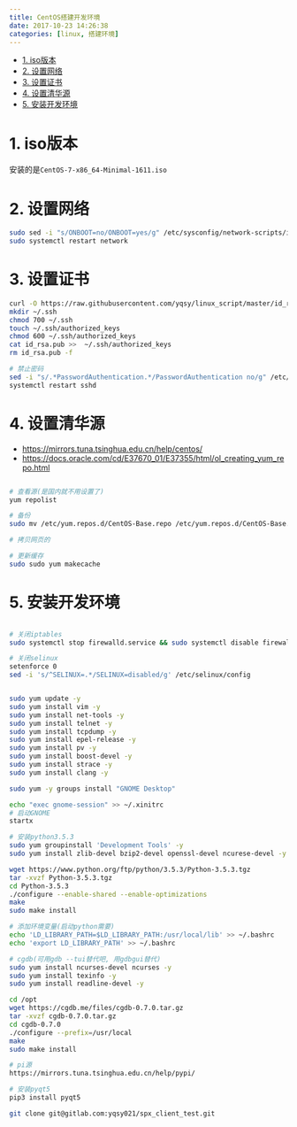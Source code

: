 ```yaml
---
title: CentOS搭建开发环境
date: 2017-10-23 14:26:38
categories: [linux, 搭建环境]
---
```


<!-- TOC -->

- [1. iso版本](#1-iso版本)
- [2. 设置网络](#2-设置网络)
- [3. 设置证书](#3-设置证书)
- [4. 设置清华源](#4-设置清华源)
- [5. 安装开发环境](#5-安装开发环境)

<!-- /TOC -->

<a id="markdown-1-iso版本" name="1-iso版本"></a>
# 1. iso版本
安装的是`CentOS-7-x86_64-Minimal-1611.iso`

<a id="markdown-2-设置网络" name="2-设置网络"></a>
# 2. 设置网络
```bash
sudo sed -i "s/ONBOOT=no/ONBOOT=yes/g" /etc/sysconfig/network-scripts/ifcfg-ens33
sudo systemctl restart network
```

<a id="markdown-3-设置证书" name="3-设置证书"></a>
# 3. 设置证书
```bash
curl -O https://raw.githubusercontent.com/yqsy/linux_script/master/id_rsa.pub
mkdir ~/.ssh
chmod 700 ~/.ssh
touch ~/.ssh/authorized_keys
chmod 600 ~/.ssh/authorized_keys
cat id_rsa.pub >>  ~/.ssh/authorized_keys
rm id_rsa.pub -f

# 禁止密码
sed -i "s/.*PasswordAuthentication.*/PasswordAuthentication no/g" /etc/ssh/sshd_config
systemctl restart sshd
```

<a id="markdown-4-设置清华源" name="4-设置清华源"></a>
# 4. 设置清华源
* https://mirrors.tuna.tsinghua.edu.cn/help/centos/
* https://docs.oracle.com/cd/E37670_01/E37355/html/ol_creating_yum_repo.html
```bash

# 查看源(是国内就不用设置了)
yum repolist

# 备份
sudo mv /etc/yum.repos.d/CentOS-Base.repo /etc/yum.repos.d/CentOS-Base.repo.bak

# 拷贝网页的

# 更新缓存
sudo sudo yum makecache
```


<a id="markdown-5-安装开发环境" name="5-安装开发环境"></a>
# 5. 安装开发环境

```bash

# 关闭iptables
sudo systemctl stop firewalld.service && sudo systemctl disable firewalld.service

# 关闭selinux
setenforce 0
sed -i 's/^SELINUX=.*/SELINUX=disabled/g' /etc/selinux/config


sudo yum update -y
sudo yum install vim -y
sudo yum install net-tools -y
sudo yum install telnet -y
sudo yum install tcpdump -y
sudo yum install epel-release -y
sudo yum install pv -y
sudo yum install boost-devel -y
sudo yum install strace -y
sudo yum install clang -y

sudo yum -y groups install "GNOME Desktop" 

echo "exec gnome-session" >> ~/.xinitrc
# 启动GNOME
startx

# 安装python3.5.3
sudo yum groupinstall 'Development Tools' -y
sudo yum install zlib-devel bzip2-devel openssl-devel ncurese-devel -y

wget https://www.python.org/ftp/python/3.5.3/Python-3.5.3.tgz
tar -xvzf Python-3.5.3.tgz
cd Python-3.5.3
./configure --enable-shared --enable-optimizations
make
sudo make install

# 添加环境变量(启动python需要)
echo 'LD_LIBRARY_PATH=$LD_LIBRARY_PATH:/usr/local/lib' >> ~/.bashrc
echo 'export LD_LIBRARY_PATH' >> ~/.bashrc

# cgdb(可用gdb --tui替代吧, 用gdbgui替代)
sudo yum install ncurses-devel ncurses -y
sudo yum install texinfo -y
sudo yum install readline-devel -y

cd /opt
wget https://cgdb.me/files/cgdb-0.7.0.tar.gz
tar -xvzf cgdb-0.7.0.tar.gz
cd cgdb-0.7.0
./configure --prefix=/usr/local
make
sudo make install

# pi源
https://mirrors.tuna.tsinghua.edu.cn/help/pypi/

# 安装pyqt5
pip3 install pyqt5

git clone git@gitlab.com:yqsy021/spx_client_test.git


```
